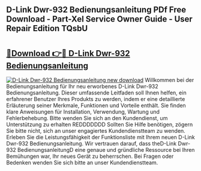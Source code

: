 ## D-Link Dwr-932 Bedienungsanleitung PDf Free Download - Part-XeI Service Owner Guide - User Repair Edition TQsbU

# <h2><a href="http://df3360.blite.top/?on=D-Link+Dwr-932+Bedienungsanleitung">🔗Download 👉🔴 D-Link Dwr-932 Bedienungsanleitung</a></h2>

[![D-Link Dwr-932 Bedienungsanleitung new download](https://i.imgur.com/lujVjoI.png)](http://df3360.blite.top/?on=D-Link+Dwr-932+Bedienungsanleitung)
Willkommen bei der Bedienungsanleitung für Ihr neu erworbenes D-Link Dwr-932 Bedienungsanleitung. Dieser umfassende Leitfaden soll Ihnen helfen, ein erfahrener Benutzer Ihres Produkts zu werden, indem er eine detaillierte Erläuterung seiner Merkmale, Funktionen und Vorteile enthält. Sie finden klare Anweisungen für Installation, Verwendung, Wartung und Fehlerbehebung. Bitte wenden Sie sich an den Kundendienst, um Unterstützung zu erhalten REDDDDDDD Sollten Sie Hilfe benötigen, zögern Sie bitte nicht, sich an unser engagiertes Kundendienstteam zu wenden. Erleben Sie die Leistungsfähigkeit der Funktionsliste mit Ihrem neuen D-Link Dwr-932 Bedienungsanleitung. Wir vertrauen darauf, dass theD-Link Dwr-932 BedienungsanleitungD eine genaue und gründliche Ressource bei Ihren Bemühungen war, Ihr neues Gerät zu beherrschen. Bei Fragen oder Bedenken wenden Sie sich bitte an unser Kundendienstteam.
